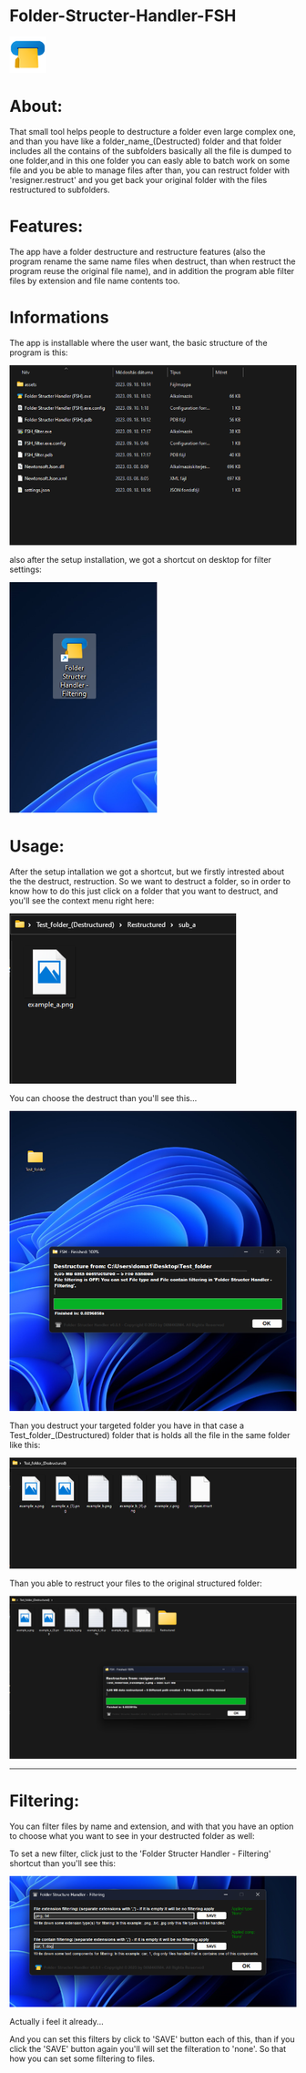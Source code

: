 # Folder-Structer-Handler-FSH

 ![My Image](Instruction_images/fsh.png)

# About: 

That small tool helps people to destructure a folder even large complex one, and than you have like a folder_name_(Destructed) folder and that folder includes all the contains of the subfolders basically all the file is dumped to one folder,and in this one folder you can easly able to batch work on some file and you be able to manage files after than, you can restruct folder with 'resigner.restruct' and you get back your original folder with the files restructured to subfolders.

# Features:

The app have a folder destructure and restructure features (also the program rename the same name files when destruct, than when restruct the program reuse the original file name), and in addition the program able filter files by extension and file name contents too.

# Informations

The app is installable where the user want, the basic structure of the program is this:

 ![My Image](Instruction_images/24.png)

also after the setup installation, we got a shortcut on desktop for filter settings:

 ![My Image](Instruction_images/25.png)

# Usage:

After the setup intallation we got a shortcut, but we firstly intrested about the the destruct, restruction.
So we want to destruct a folder, so in order to know how to do this just click on a folder that you want to destruct, and you'll see the context menu right here:

 ![My Image](Instruction_images/12.png)

You can choose the destruct than you'll see this...

 ![My Image](Instruction_images/18.png)

Than you destruct your targeted folder you have in that case a Test_folder_(Destructured) folder that is holds all the file in the same folder like this:

 ![My Image](Instruction_images/9.png)

Than you able to restruct your files to the original structured folder:

 ![My Image](Instruction_images/10.png)

-----------------------------------------------------------------------

# Filtering:

You can filter files by name and extension, and with that you have an option to choose what you want to see in your destructed folder as well:

To set a new filter, click just to the 'Folder Structer Handler - Filtering' shortcut than you'll see this:

 ![My Image](Instruction_images/17.png)

Actually i feel it already...

And you can set this filters by click to 'SAVE' button each of this, than if you click the 'SAVE' button again you'll will set the filteration to 'none'. So that how you can set some filtering to files.

